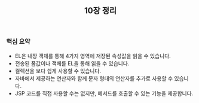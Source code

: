 <header>
  <h2>10장 정리</h2>
</header>

<body>
  <h3>핵심 요약</h3>
  <ul>
    <li>EL은 내장 객체를 통해 4가지 영역에 저장된 속성값을 읽을 수 있습니다.</li>
    <li>전송된 폼값이나 객체를 EL을 통해 읽을 수 있습니다.</li>
    <li>컬렉션을 보다 쉽게 사용할 수 있습니다.</li>
    <li>자바에서 제공하는 연산자와 함께 문자 형태의 연산자를 추가로 사용할 수 있습니다.</li>
    <li>JSP 코드를 직접 사용할 수는 없지만, 메서드를 호출할 수 있는 기능을 제공합니다.</li>
  </ul>
</body> 
